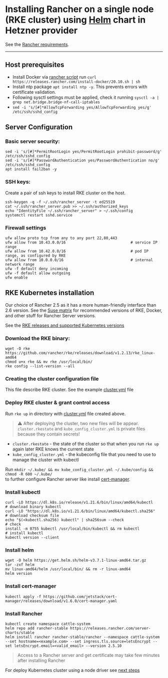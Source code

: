 # Installing Rancher on a single node (RKE cluster) using [Helm](https://helm.sh/docs/) chart in Hetzner provider
See the [Rancher requirements](https://rancher.com/docs/rke/latest/en/os/).

---

## Host prerequisites
* Install Docker via [rancher script](https://github.com/rancher/install-docker) run 
`curl https://releases.rancher.com/install-docker/20.10.sh | sh`
* Install ntp package `apt install ntp -y`. This prevents errors with certificate validation. 
* Following sysctl settings must be applied, check it running `sysctl -a | grep net.bridge.bridge-nf-call-iptables`
* `sed -i 's/[#]*AllowTcpForwarding yes/AllowTcpForwarding yes/g' /etc/ssh/sshd_config`

## Server Configuration

### Basic server security:
```
sed -i 's/[#]*PermitRootLogin yes/PermitRootLogin prohibit-password/g' /etc/ssh/sshd_config
sed -i 's/[#]*PasswordAuthentication yes/PasswordAuthentication no/g' /etc/ssh/sshd_config
apt install fail2ban -y
```

### SSH keys:
Create a pair of ssh keys to install RKE cluster on the host.

```
ssh-keygen -q -f ~/.ssh/rancher_server -t ed25519
cat ~/.ssh/rancher_server.pub >> ~/.ssh/authorized_keys
echo "IdentityFile ~/.ssh/rancher_server" > ~/.ssh/config
systemctl restart sshd.service
```

### Firewall settings
```
ufw allow proto tcp from any to any port 22,80,443
ufw allow from 10.43.0.0/16                             # service IP range
ufw allow from 10.42.0.0/16                             # pod IP range, as configured by RKE
ufw allow from 10.0.0.0/16                              # internal network range
ufw -f default deny incoming
ufw -f default allow outgoing
ufw enable
```

## RKE Kubernetes installation
Our choice of Rancher 2.5 as it has a more human-friendly interface than 2.6 version. See the 
[Suse matrix](https://www.suse.com/suse-rancher/support-matrix/all-supported-versions/rancher-v2-5-10/)
for recommended versions of RKE, Docker, and other stuff for Rancher Server versions.

See the [RKE releases and supported Kubernetes versions](https://github.com/rancher/rke/releases)

### Download the RKE binary:
```
wget -O rke https://github.com/rancher/rke/releases/download/v1.2.13/rke_linux-amd64
chmod u+x rke && mv rke /usr/local/bin/
rke config --list-version --all
```

### Creating the cluster configuration file
This file describe RKE cluster. See the example [cluster.yml](cluster.yml) file

### Deploy RKE cluster & grant control access
Run `rke up` in directory with [cluster.yml](cluster.yml) file created above.

> :warning: After deploying the cluster, two new files will be appear.
>`cluster.rkestate` and `kube_config_cluster.yml` is private files because they contain secrets!
- `cluster.rkestate` - the state of the cluster so that when you run `rke up` again later RKE knows the current state
- `kube_config_cluster.yml` - the kubeconfig file that you need to use to manage the cluster with kubectl

Run `mkdir ~/.kube/ && mv kube_config_cluster.yml ~/.kube/config && chmod -R 600 ~/.kube/`\
to further configure Rancher server like install [cert-manager](https://cert-manager.io/).

### Install kubectl
```
curl -LO https://dl.k8s.io/release/v1.21.6/bin/linux/amd64/kubectl    # download binary kubectl
curl -LO "https://dl.k8s.io/v1.21.6/bin/linux/amd64/kubectl.sha256"   # download checksum file
echo "$(<kubectl.sha256) kubectl" | sha256sum --check                 # check
install -m 0755 kubectl /usr/local/bin/kubectl && rm kubectl          # install kubectl
kubectl version --client
```

### Install helm
```
wget -O helm https://get.helm.sh/helm-v3.7.1-linux-amd64.tar.gz
tar -zxf helm
mv linux-amd64/helm /usr/local/bin/ && rm -r linux-amd64
helm version
```

### Install cert-manager
`kubectl apply -f https://github.com/jetstack/cert-manager/releases/download/v1.6.0/cert-manager.yaml`

### Install Rancher
```
kubectl create namespace cattle-system
helm repo add rancher-stable https://releases.rancher.com/server-charts/stable
helm install rancher rancher-stable/rancher --namespace cattle-system --set hostname=<example.com> --set ingress.tls.source=letsEncrypt --set letsEncrypt.email=<valid_email> --version 2.5.10
```

>Access to a Rancher server and get certificate may take few minutes after installing Rancher

For deploy Kubernetes cluster using a node driver see [next steps](rancher_hetzner.md)
